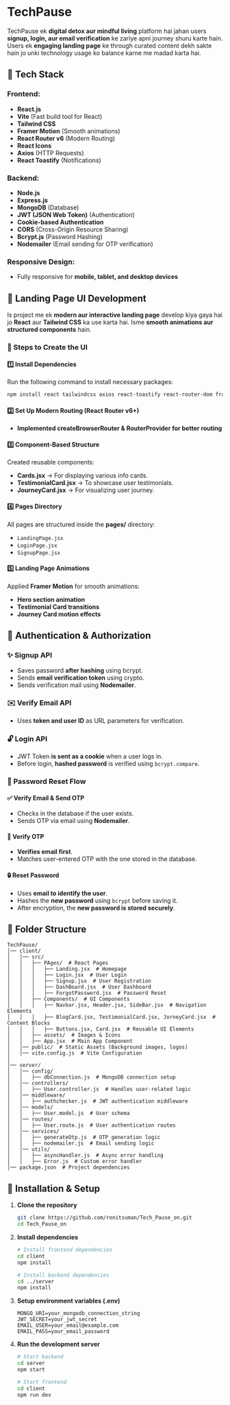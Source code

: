 # TechPause

TechPause ek **digital detox aur mindful living** platform hai jahan users **signup, login, aur email verification** ke zariye apni journey shuru karte hain. Users ek **engaging landing page** ke through curated content dekh sakte hain jo unki technology usage ko balance karne me madad karta hai.

## 🚀 Tech Stack

### Frontend:
- **React.js**
- **Vite** (Fast build tool for React)
- **Tailwind CSS**
- **Framer Motion** (Smooth animations)
- **React Router v6** (Modern Routing)
- **React Icons**
- **Axios** (HTTP Requests)
- **React Toastify** (Notifications)

### Backend:
- **Node.js**
- **Express.js**
- **MongoDB** (Database)
- **JWT (JSON Web Token)** (Authentication)
- **Cookie-based Authentication**
- **CORS** (Cross-Origin Resource Sharing)
- **Bcrypt.js** (Password Hashing)
- **Nodemailer** (Email sending for OTP verification)

### Responsive Design:
- Fully responsive for **mobile, tablet, and desktop devices**

## 🚀 Landing Page UI Development

Is project me ek **modern aur interactive landing page** develop kiya gaya hai jo **React** aur **Tailwind CSS** ka use karta hai. Isme **smooth animations aur structured components** hain.

### 📌 Steps to Create the UI

#### 1️⃣ Install Dependencies
Run the following command to install necessary packages:
```sh
npm install react tailwindcss axios react-toastify react-router-dom framer-motion lucide-react react-icons
```

#### 2️⃣ Set Up Modern Routing (React Router v6+)
- **Implemented createBrowserRouter & RouterProvider for better routing**

#### 3️⃣ Component-Based Structure
Created reusable components:
- **Cards.jsx** → For displaying various info cards.
- **TestimonialCard.jsx** → To showcase user testimonials.
- **JourneyCard.jsx** → For visualizing user journey.

#### 4️⃣ Pages Directory
All pages are structured inside the **pages/** directory:
- `LandingPage.jsx`
- `LoginPage.jsx`
- `SignupPage.jsx`

#### 5️⃣ Landing Page Animations
Applied **Framer Motion** for smooth animations:
- **Hero section animation**
- **Testimonial Card transitions**
- **Journey Card motion effects**

## 🔑 Authentication & Authorization

### ✨ Signup API
- Saves password **after hashing** using bcrypt.
- Sends **email verification token** using crypto.
- Sends verification mail using **Nodemailer**.

### ✉️ Verify Email API
- Uses **token and user ID** as URL parameters for verification.

### 🔓 Login API
- JWT Token **is sent as a cookie** when a user logs in.
- Before login, **hashed password** is verified using `bcrypt.compare`.

### 🔄 Password Reset Flow
#### ✅ Verify Email & Send OTP
- Checks in the database if the user exists.
- Sends OTP via email using **Nodemailer**.

#### 🔢 Verify OTP
- **Verifies email first**.
- Matches user-entered OTP with the one stored in the database.

#### 🔒 Reset Password
- Uses **email to identify the user**.
- Hashes the **new password** using `bcrypt` before saving it.
- After encryption, the **new password is stored securely**.

## 📂 Folder Structure

```
TechPause/
│── client/
│   │── src/
│   │   ├── PAges/  # React Pages
│   │   │   ├── Landing.jsx  # Homepage
│   │   │   ├── Login.jsx  # User Login
│   │   │   ├── Signup.jsx  # User Registration
│   │   │   ├── DashBoard.jsx  # User Dashboard
│   │   │   ├── ForgotPassword.jsx  # Password Reset
│   │   ├── Components/  # UI Components
│   │   │   ├── Navbar.jsx, Header.jsx, SideBar.jsx  # Navigation Elements
│   │   │   ├── BlogCard.jsx, TestimonialCard.jsx, JorneyCard.jsx  # Content Blocks
│   │   │   ├── Buttons.jsx, Card.jsx  # Reusable UI Elements
│   │   ├── assets/  # Images & Icons
│   │   ├── App.jsx  # Main App Component
│   │── public/  # Static Assets (Background images, logos)
│   │── vite.config.js  # Vite Configuration
│
│── server/
│   │── config/
│   │   ├── dbConnection.js  # MongoDB connection setup
│   │── controllers/
│   │   ├── User.controller.js  # Handles user-related logic
│   │── middleware/
│   │   ├── authchecker.js  # JWT authentication middleware
│   │── models/
│   │   ├── User.model.js  # User schema
│   │── routes/
│   │   ├── User.route.js  # User authentication routes
│   │── services/
│   │   ├── generateOtp.js  # OTP generation logic
│   │   ├── nodemailer.js  # Email sending logic
│   │── utils/
│   │   ├── asyncHandler.js  # Async error handling
│   │   ├── Error.js  # Custom error handler
│── package.json  # Project dependencies
```

## 📂 Installation & Setup

1. **Clone the repository**
   ```sh
   git clone https://github.com/ronitsuman/Tech_Pause_on.git
   cd Tech_Pause_on
   ```

2. **Install dependencies**
   ```sh
   # Install frontend dependencies
   cd client
   npm install
   
   # Install backend dependencies
   cd ../server
   npm install
   ```

3. **Setup environment variables (.env)**
   ```plaintext
   MONGO_URI=your_mongodb_connection_string
   JWT_SECRET=your_jwt_secret
   EMAIL_USER=your_email@example.com
   EMAIL_PASS=your_email_password
   ```

4. **Run the development server**
   ```sh
   # Start backend
   cd server
   npm start
   
   # Start frontend
   cd client
   npm run dev
   ```




